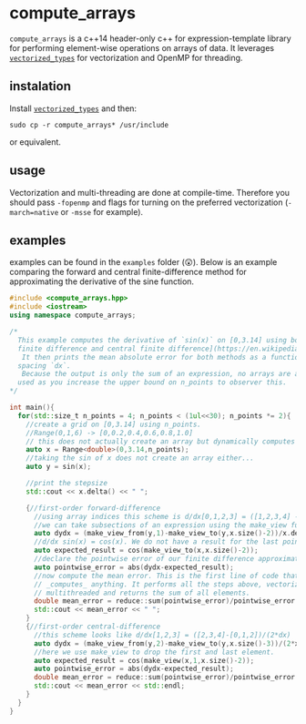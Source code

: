 # compute_arrays
`compute_arrays` is a c++14 header-only c++ for expression-template library for performing element-wise operations on arrays of data. It leverages [`vectorized_types`](https://github.com/RDeckers/vectorized_types) for vectorization and OpenMP for threading.

## instalation
Install [`vectorized_types`](https://github.com/RDeckers/vectorized_types) and then:
```
sudo cp -r compute_arrays* /usr/include
```
or equivalent.

## usage
Vectorization and multi-threading are done at compile-time. Therefore you should pass `-fopenmp` and flags for turning on the preferred vectorization (`-march=native` or `-msse` for example).

## examples
examples can be found in the `examples` folder (😲). Below is an example comparing the forward and central finite-difference method for approximating the derivative of the sine function.
```c++
#include <compute_arrays.hpp>
#include <iostream>
using namespace compute_arrays;

/*
  This example computes the derivative of `sin(x)` on [0,3.14] using both the [forward
  finite difference and central finite difference](https://en.wikipedia.org/wiki/Finite_difference#Forward.2C_backward.2C_and_central_differences) approximation.
   It then prints the mean absolute error for both methods as a function of the grid
  spacing `dx`.
   Because the output is only the sum of an expression, no arrays are allocated. Compare the maximum memory
  used as you increase the upper bound on n_points to observer this.
*/

int main(){
  for(std::size_t n_points = 4; n_points < (1ul<<30); n_points *= 2){
    //create a grid on [0,3.14] using n_points.
    //Range(0,1,6) -> [0,0.2,0.4,0.6,0.8,1.0]
    // this does not actually create an array but dynamically computes when indexed.
    auto x = Range<double>(0,3.14,n_points);
    //taking the sin of x does not create an array either...
    auto y = sin(x);

    //print the stepsize
    std::cout << x.delta() << " ";

    {//first-order forward-difference
      //using array indices this scheme is d/dx[0,1,2,3] = ([1,2,3,4] - [0,1,2,3])/dx
      //we can take subsections of an expression using the make_view functions.
      auto dydx = (make_view_from(y,1)-make_view_to(y,x.size()-2))/x.delta();
      //d/dx sin(x) = cos(x). We do not have a result for the last point of x so we take another view.
      auto expected_result = cos(make_view_to(x,x.size()-2));
      //declare the pointwise error of our finite difference approximation.
      auto pointwise_error = abs(dydx-expected_result);
      //now compute the mean error. This is the first line of code that actually
      // _computes_ anything. It performs all the steps above, vectorized and
      // multithreaded and returns the sum of all elements.
      double mean_error = reduce::sum(pointwise_error)/pointwise_error.size();
      std::cout << mean_error << " ";
    }
    {//first-order central-difference
      //this scheme looks like d/dx[1,2,3] = ([2,3,4]-[0,1,2])/(2*dx)
      auto dydx = (make_view_from(y,2)-make_view_to(y,x.size()-3))/(2*x.delta());
      //here we use make_view to drop the first and last element.
      auto expected_result = cos(make_view(x,1,x.size()-2));
      auto pointwise_error = abs(dydx-expected_result);
      double mean_error = reduce::sum(pointwise_error)/pointwise_error.size();
      std::cout << mean_error << std::endl;
    }
  }
}
```
